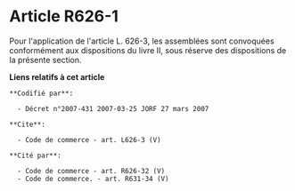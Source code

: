 # Article R626-1

Pour l'application de l'article L. 626-3, les assemblées sont convoquées conformément aux dispositions du livre II, sous
réserve des dispositions de la présente section.

**Liens relatifs à cet article**

	**Codifié par**:

	  - Décret n°2007-431 2007-03-25 JORF 27 mars 2007

	**Cite**:

	  - Code de commerce - art. L626-3 (V)

	**Cité par**:

	  - Code de commerce - art. R626-32 (V)
	  - Code de commerce. - art. R631-34 (V)
